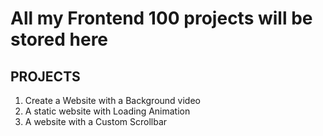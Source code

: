 # All my Frontend 100 projects will be stored here

## PROJECTS
1. Create a Website with a Background video
2. A static website with Loading Animation
3. A website with a Custom Scrollbar
